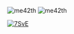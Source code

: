 ![me42th](https://img.shields.io/badge/DEV-PHP-blue) ![me42th](https://img.shields.io/badge/DEV-LARAVEL-green) 

[![7SvE](https://user-images.githubusercontent.com/26856017/89372195-e2c4d400-d6bb-11ea-8dd9-1af0a7bc1e74.gif)](https://www.youtube.com/watch?v=5qap5aO4i9A)

